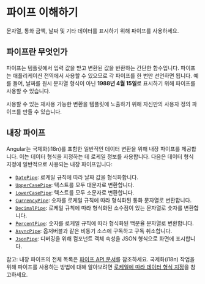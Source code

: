 # 파이프 이해하기

문자열, 통화 금액, 날짜 및 기타 데이터를 표시하기 위해 파이프를 사용하세요.

## 파이프란 무엇인가

파이프는 템플릿에서 입력 값을 받고 변환된 값을 반환하는 간단한 함수입니다. 파이프는 애플리케이션 전역에서 사용할 수 있으므로 각 파이프를 한 번만 선언하면 됩니다.
예를 들어, 날짜를 원시 문자열 형식이 아닌 **1988년 4월 15일**로 표시하기 위해 파이프를 사용할 수 있습니다.

사용할 수 있는 재사용 가능한 변환을 템플릿에 노출하기 위해 자신만의 사용자 정의 파이프를 만들 수 있습니다.

## 내장 파이프

Angular는 국제화(i18n)를 포함한 일반적인 데이터 변환을 위해 내장 파이프를 제공합니다. 이는 데이터 형식을 지정하는 데 로케일 정보를 사용합니다.
다음은 데이터 형식 지정에 일반적으로 사용되는 내장 파이프입니다:

- [`DatePipe`](api/common/DatePipe): 로케일 규칙에 따라 날짜 값을 형식화합니다.
- [`UpperCasePipe`](api/common/UpperCasePipe): 텍스트를 모두 대문자로 변환합니다.
- [`LowerCasePipe`](api/common/LowerCasePipe): 텍스트를 모두 소문자로 변환합니다.
- [`CurrencyPipe`](api/common/CurrencyPipe): 숫자를 로케일 규칙에 따라 형식화된 통화 문자열로 변환합니다.
- [`DecimalPipe`](/api/common/DecimalPipe): 로케일 규칙에 따라 형식화된 소수점이 있는 문자열로 숫자를 변환합니다.
- [`PercentPipe`](api/common/PercentPipe): 숫자를 로케일 규칙에 따라 형식화된 백분율 문자열로 변환합니다.
- [`AsyncPipe`](api/common/AsyncPipe): 옵저버블과 같은 비동기 소스에 구독하고 구독 취소합니다.
- [`JsonPipe`](api/common/JsonPipe): 디버깅을 위해 컴포넌트 객체 속성을 JSON 형식으로 화면에 표시합니다.

참고: 내장 파이프의 전체 목록은 [파이프 API 문서](/api?type=pipe "Pipes API reference summary")를 참조하세요.
국제화(i18n) 작업을 위해 파이프를 사용하는 방법에 대해 알아보려면 [로케일에 따라 데이터 형식 지정](guide/i18n/format-data-locale)을 참고하세요.